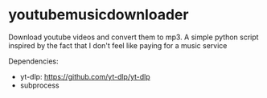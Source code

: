 # youtubemusicdownloader
Download youtube videos and convert them to mp3. A simple python script inspired by the fact that I don't feel like paying for a music service

Dependencies:
-  yt-dlp: https://github.com/yt-dlp/yt-dlp
-  subprocess
